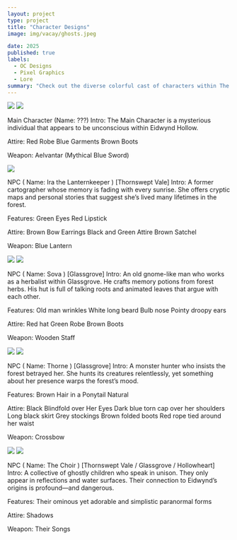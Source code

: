 ```yaml
---
layout: project
type: project
title: "Character Designs"
image: img/vacay/ghosts.jpeg

date: 2025
published: true
labels:
  - OC Designs
  - Pixel Graphics
  - Lore
summary: "Check out the diverse colorful cast of characters within The Pixel Pioneers world."
---
```


<img class="img-fluid" src="../img/vacay/unknownhero.jpeg">

<img class="img-fluid" src="../img/vacay/unknownheropixel.jpeg">

Main Character (Name: ???)
Intro:
The Main Character is a mysterious individual that appears to be unconscious within Eidwynd Hollow.

Attire:
Red Robe
Blue Garments
Brown Boots

Weapon:
Aelvantar (Mythical Blue Sword)


<img class="img-fluid" src="../img/vacay/ira.jpeg">

NPC ( Name: Ira the Lanternkeeper ) [Thornswept Vale]
Intro:
A former cartographer whose memory is fading with every sunrise. She offers cryptic maps and personal stories that suggest she’s lived many lifetimes in the forest.

Features:
Green Eyes
Red Lipstick

Attire:
Brown Bow
Earrings
Black and Green Attire
Brown Satchel

Weapon:
Blue Lantern


<img class="img-fluid" src="../img/vacay/sova.jpeg">

<img class="img-fluid" src="../img/vacay/SOVA.png">

NPC ( Name: Sova ) [Glassgrove]
Intro:
An old gnome-like man who works as a herbalist within Glassgrove. He crafts memory potions from forest herbs. His hut is full of talking roots and animated leaves that argue with each other.

Features:
Old man wrinkles
White long beard
Bulb nose
Pointy droopy ears

Attire:
Red hat
Green Robe
Brown Boots

Weapon:
Wooden Staff


<img class="img-fluid" src="../img/vacay/thorne.jpeg">

<img class="img-fluid" src="../img/vacay/THORNE NPC.png">

NPC ( Name: Thorne ) [Glassgrove]
Intro:
A monster hunter who insists the forest betrayed her. She hunts its creatures relentlessly, yet something about her presence warps the forest’s mood.

Features:
Brown Hair in a Ponytail
Natural 

Attire:
Black Blindfold over Her Eyes
Dark blue torn cap over her shoulders
Long black skirt
Grey stockings
Brown folded boots
Red rope tied around her waist

Weapon:
Crossbow


<img class="img-fluid" src="../img/vacay/ghosts.jpeg">

<img class="img-fluid" src="../img/vacay/GHOSTKID1.png">

NPC ( Name: The Choir ) [Thornswept Vale / Glassgrove / Hollowheart]
Intro:
A collective of ghostly children who speak in unison. They only appear in reflections and water surfaces. Their connection to Eidwynd’s origins is profound—and dangerous.

Features:
Their ominous yet adorable and simplistic paranormal forms

Attire:
Shadows 

Weapon:
Their Songs
